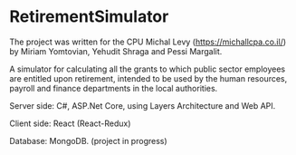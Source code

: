 # RetirementSimulator
The project was written for the CPU Michal Levy (https://michallcpa.co.il/) by Miriam Yomtovian, Yehudit Shraga and Pessi Margalit.

A simulator for calculating all the grants to which public sector employees are
entitled upon retirement, intended to be used by the human resources, payroll and finance departments in the local
authorities.  

Server side: C#, ASP.Net Core, using Layers Architecture and Web API. 

Client side: React (React-Redux) 

Database: MongoDB. (project in progress)

